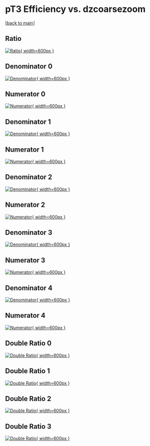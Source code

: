 # pT3 Efficiency vs. dzcoarsezoom

[[back to main](./)]



## Ratio

[![Ratio](../mtv/var/pT3_vtr_321_1_eff_dzcoarsezoom.png){ width=600px }](../mtv/var/pT3_vtr_321_1_eff_dzcoarsezoom.pdf)

## Denominator 0

[![Denominator](../mtv/den/pT3_vtr_321_1_eff_dzcoarsezoom_den0.png){ width=600px }](../mtv/den/pT3_vtr_321_1_eff_dzcoarsezoom_den0.pdf)

## Numerator 0

[![Numerator](../mtv/num/pT3_vtr_321_1_eff_dzcoarsezoom_num0.png){ width=600px }](../mtv/num/pT3_vtr_321_1_eff_dzcoarsezoom_num0.pdf)

## Denominator 1

[![Denominator](../mtv/den/pT3_vtr_321_1_eff_dzcoarsezoom_den1.png){ width=600px }](../mtv/den/pT3_vtr_321_1_eff_dzcoarsezoom_den1.pdf)

## Numerator 1

[![Numerator](../mtv/num/pT3_vtr_321_1_eff_dzcoarsezoom_num1.png){ width=600px }](../mtv/num/pT3_vtr_321_1_eff_dzcoarsezoom_num1.pdf)

## Denominator 2

[![Denominator](../mtv/den/pT3_vtr_321_1_eff_dzcoarsezoom_den2.png){ width=600px }](../mtv/den/pT3_vtr_321_1_eff_dzcoarsezoom_den2.pdf)

## Numerator 2

[![Numerator](../mtv/num/pT3_vtr_321_1_eff_dzcoarsezoom_num2.png){ width=600px }](../mtv/num/pT3_vtr_321_1_eff_dzcoarsezoom_num2.pdf)

## Denominator 3

[![Denominator](../mtv/den/pT3_vtr_321_1_eff_dzcoarsezoom_den3.png){ width=600px }](../mtv/den/pT3_vtr_321_1_eff_dzcoarsezoom_den3.pdf)

## Numerator 3

[![Numerator](../mtv/num/pT3_vtr_321_1_eff_dzcoarsezoom_num3.png){ width=600px }](../mtv/num/pT3_vtr_321_1_eff_dzcoarsezoom_num3.pdf)

## Denominator 4

[![Denominator](../mtv/den/pT3_vtr_321_1_eff_dzcoarsezoom_den4.png){ width=600px }](../mtv/den/pT3_vtr_321_1_eff_dzcoarsezoom_den4.pdf)

## Numerator 4

[![Numerator](../mtv/num/pT3_vtr_321_1_eff_dzcoarsezoom_num4.png){ width=600px }](../mtv/num/pT3_vtr_321_1_eff_dzcoarsezoom_num4.pdf)

## Double Ratio 0

[![Double Ratio](../mtv/ratio/pT3_vtr_321_1_eff_dzcoarsezoom_ratio0.png){ width=600px }](../mtv/ratio/pT3_vtr_321_1_eff_dzcoarsezoom_ratio0.pdf)

## Double Ratio 1

[![Double Ratio](../mtv/ratio/pT3_vtr_321_1_eff_dzcoarsezoom_ratio1.png){ width=600px }](../mtv/ratio/pT3_vtr_321_1_eff_dzcoarsezoom_ratio1.pdf)

## Double Ratio 2

[![Double Ratio](../mtv/ratio/pT3_vtr_321_1_eff_dzcoarsezoom_ratio2.png){ width=600px }](../mtv/ratio/pT3_vtr_321_1_eff_dzcoarsezoom_ratio2.pdf)

## Double Ratio 3

[![Double Ratio](../mtv/ratio/pT3_vtr_321_1_eff_dzcoarsezoom_ratio3.png){ width=600px }](../mtv/ratio/pT3_vtr_321_1_eff_dzcoarsezoom_ratio3.pdf)

